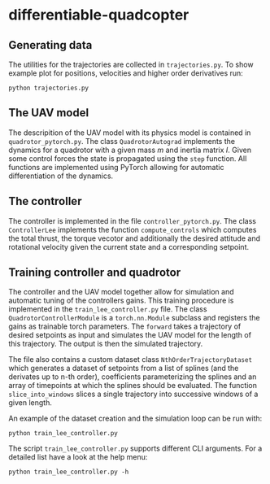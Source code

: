 # differentiable-quadcopter

## Generating data
The utilities for the trajectories are collected in `trajectories.py`. To show example plot for positions, velocities and higher order derivatives run:
```
python trajectories.py
```

## The UAV model
The descripition of the UAV model with its physics model is contained in `quadrotor_pytorch.py`. The class `QuadrotorAutograd` implements the dynamics for a quadrotor with a given mass $m$ and inertia matrix $I$. Given some control forces the state is propagated using the `step` function. All functions are implemented using PyTorch allowing for automatic differentiation of the dynamics.

## The controller
The controller is implemented in the file `controller_pytorch.py`. The class `ControllerLee` implements the function `compute_controls` which computes the total thrust, the torque vecotor and additionally the desired attitude and rotational velocity given the current state and a corresponding setpoint.

## Training controller and quadrotor
The controller and the UAV model together allow for simulation and automatic tuning of the controllers gains. This training procedure is implemented in the `train_lee_controller.py` file. The class `QuadrotorControllerModule` is a `torch.nn.Module` subclass and registers the gains as trainable torch parameters. The `forward` takes a trajectory of desired setpoints as input and simulates the UAV model for the length of this trajectory. The output is then the simulated trajectory.

The file also contains a custom dataset class `NthOrderTrajectoryDataset` which generates a dataset of setpoints from a list of splines (and the derivates up to n-th order), coefficients parameterizing the splines and an array of timepoints at which the splines should be evaluated. The function `slice_into_windows` slices a single trajectory into successive windows of a given length.

An example of the dataset creation and the simulation loop can be run with:
```
python train_lee_controller.py
```

The script `train_lee_controller.py` supports different CLI arguments. For a detailed list have a look at the help menu:
```
python train_lee_controller.py -h
```